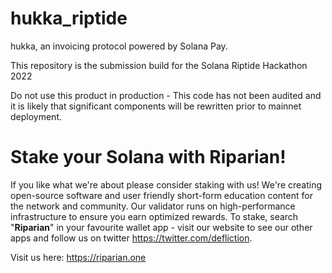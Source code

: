 # hukka_riptide
hukka, an invoicing protocol powered by Solana Pay.

This repository is the submission build for the Solana Riptide Hackathon 2022

Do not use this product in production - This code has not been audited and it is likely that significant components will be rewritten prior to mainnet deployment.

# Stake your Solana with Riparian!

If you like what we're about please consider staking with us! We're creating open-source software and user friendly short-form education content for the network and community. Our validator runs on high-performance infrastructure to ensure you earn optimized rewards. To stake, search "**Riparian**" in your favourite wallet app - visit our website to see our other apps and follow us on twitter https://twitter.com/defliction.

Visit us here: https://riparian.one
